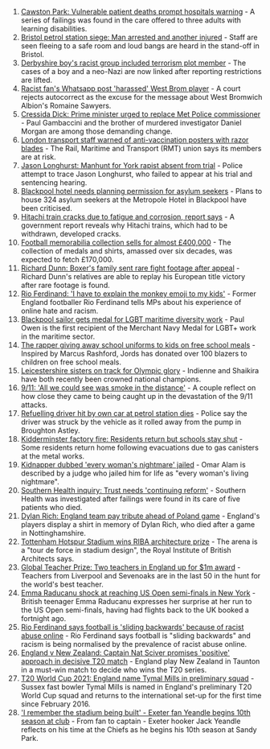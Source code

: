 1. [Cawston Park: Vulnerable patient deaths prompt hospitals warning](https://www.bbc.co.uk/news/uk-england-norfolk-58466839?at_medium=RSS&at_campaign=KARANGA) - A series of failings was found in the care offered to three adults with learning disabilities.
2. [Bristol petrol station siege: Man arrested and another injured](https://www.bbc.co.uk/news/uk-england-bristol-58500077?at_medium=RSS&at_campaign=KARANGA) - Staff are seen fleeing to a safe room and loud bangs are heard in the stand-off in Bristol.
3. [Derbyshire boy's racist group included terrorism plot member](https://www.bbc.co.uk/news/uk-england-derbyshire-58504074?at_medium=RSS&at_campaign=KARANGA) - The cases of a boy and a neo-Nazi are now linked after reporting restrictions are lifted.
4. [Racist fan's Whatsapp post 'harassed' West Brom player](https://www.bbc.co.uk/news/uk-england-birmingham-58503963?at_medium=RSS&at_campaign=KARANGA) - A court rejects autocorrect as the excuse for the message about West Bromwich Albion's Romaine Sawyers.
5. [Cressida Dick: Prime minister urged to replace Met Police commissioner](https://www.bbc.co.uk/news/uk-england-london-58490698?at_medium=RSS&at_campaign=KARANGA) - Paul Gambaccini and the brother of murdered investigator Daniel Morgan are among those demanding change.
6. [London transport staff warned of anti-vaccination posters with razor blades](https://www.bbc.co.uk/news/uk-england-london-58499899?at_medium=RSS&at_campaign=KARANGA) - The Rail, Maritime and Transport (RMT) union says its members are at risk.
7. [Jason Longhurst: Manhunt for York rapist absent from trial](https://www.bbc.co.uk/news/uk-england-york-north-yorkshire-58505406?at_medium=RSS&at_campaign=KARANGA) - Police attempt to trace Jason Longhurst, who failed to appear at his trial and sentencing hearing.
8. [Blackpool hotel needs planning permission for asylum seekers](https://www.bbc.co.uk/news/uk-england-lancashire-58502599?at_medium=RSS&at_campaign=KARANGA) - Plans to house 324 asylum seekers at the Metropole Hotel in Blackpool have been criticised.
9. [Hitachi train cracks due to fatigue and corrosion, report says](https://www.bbc.co.uk/news/uk-england-58494275?at_medium=RSS&at_campaign=KARANGA) - A government report reveals why Hitachi trains, which had to be withdrawn, developed cracks.
10. [Football memorabilia collection sells for almost £400,000](https://www.bbc.co.uk/news/uk-england-berkshire-58488577?at_medium=RSS&at_campaign=KARANGA) - The collection of medals and shirts, amassed over six decades, was expected to fetch £170,000.
11. [Richard Dunn: Boxer's family sent rare fight footage after appeal](https://www.bbc.co.uk/news/uk-england-york-north-yorkshire-58501497?at_medium=RSS&at_campaign=KARANGA) - Richard Dunn's relatives are able to replay his European title victory after rare footage is found.
12. [Rio Ferdinand: 'I have to explain the monkey emoji to my kids'](https://www.bbc.co.uk/news/uk-58503093?at_medium=RSS&at_campaign=KARANGA) - Former England footballer Rio Ferdinand tells MPs about his experience of online hate and racism.
13. [Blackpool sailor gets medal for LGBT maritime diversity work](https://www.bbc.co.uk/news/uk-england-lancashire-58502042?at_medium=RSS&at_campaign=KARANGA) - Paul Owen is the first recipient of the Merchant Navy Medal for LGBT+ work in the maritime sector.
14. [The rapper giving away school uniforms to kids on free school meals](https://www.bbc.co.uk/news/uk-england-london-58494041?at_medium=RSS&at_campaign=KARANGA) - Inspired by Marcus Rashford, Jords has donated over 100 blazers to children on free school meals.
15. [Leicestershire sisters on track for Olympic glory](https://www.bbc.co.uk/news/uk-england-leicestershire-58270963?at_medium=RSS&at_campaign=KARANGA) - Indienne and Shaikira have both recently been crowned national champions.
16. [9/11: 'All we could see was smoke in the distance'](https://www.bbc.co.uk/news/uk-england-birmingham-58486093?at_medium=RSS&at_campaign=KARANGA) - A couple reflect on how close they came to being caught up in the devastation of the 9/11 attacks.
17. [Refuelling driver hit by own car at petrol station dies](https://www.bbc.co.uk/news/uk-england-leicestershire-58492104?at_medium=RSS&at_campaign=KARANGA) - Police say the driver was struck by the vehicle as it rolled away from the pump in Broughton Astley.
18. [Kidderminster factory fire: Residents return but schools stay shut](https://www.bbc.co.uk/news/uk-england-hereford-worcester-58497931?at_medium=RSS&at_campaign=KARANGA) - Some residents return home following evacuations due to gas canisters at the metal works.
19. [Kidnapper dubbed 'every woman's nightmare' jailed](https://www.bbc.co.uk/news/uk-england-manchester-58498126?at_medium=RSS&at_campaign=KARANGA) - Omar Alam is described by a judge who jailed him for life as "every woman's living nightmare".
20. [Southern Health inquiry: Trust needs 'continuing reform'](https://www.bbc.co.uk/news/uk-england-hampshire-58502099?at_medium=RSS&at_campaign=KARANGA) - Southern Health was investigated after failings were found in its care of five patients who died.
21. [Dylan Rich: England team pay tribute ahead of Poland game](https://www.bbc.co.uk/news/uk-england-nottinghamshire-58496077?at_medium=RSS&at_campaign=KARANGA) - England's players display a shirt in memory of Dylan Rich, who died after a game in Nottinghamshire.
22. [Tottenham Hotspur Stadium wins RIBA architecture prize](https://www.bbc.co.uk/news/uk-england-london-58499897?at_medium=RSS&at_campaign=KARANGA) - The arena is a "tour de force in stadium design", the Royal Institute of British Architects says.
23. [Global Teacher Prize: Two teachers in England up for $1m award](https://www.bbc.co.uk/news/uk-england-58499137?at_medium=RSS&at_campaign=KARANGA) - Teachers from Liverpool and Sevenoaks are in the last 50 in the hunt for the world's best teacher.
24. [Emma Raducanu shock at reaching US Open semi-finals in New York](https://www.bbc.co.uk/sport/tennis/58495531?at_medium=RSS&at_campaign=KARANGA) - British teenager Emma Raducanu expresses her surprise at her run to the US Open semi-finals, having had flights back to the UK booked a fortnight ago.
25. [Rio Ferdinand says football is 'sliding backwards' because of racist abuse online](https://www.bbc.co.uk/sport/football/58497685?at_medium=RSS&at_campaign=KARANGA) - Rio Ferdinand says football is "sliding backwards" and racism is being normalised by the prevalence of racist abuse online.
26. [England v New Zealand: Captain Nat Sciver promises 'positive' approach in decisive T20 match](https://www.bbc.co.uk/sport/cricket/58504043?at_medium=RSS&at_campaign=KARANGA) - England play New Zealand in Taunton in a must-win match to decide who wins the T20 series.
27. [T20 World Cup 2021: England name Tymal Mills in preliminary squad](https://www.bbc.co.uk/sport/cricket/58498271?at_medium=RSS&at_campaign=KARANGA) - Sussex fast bowler Tymal Mills is named in England's preliminary T20 World Cup squad and returns to the international set-up for the first time since February 2016.
28. ['I remember the stadium being built' - Exeter fan Yeandle begins 10th season at club](https://www.bbc.co.uk/sport/rugby-union/58498402?at_medium=RSS&at_campaign=KARANGA) - From fan to captain - Exeter hooker Jack Yeandle reflects on his time at the Chiefs as he begins his 10th season at Sandy Park.
